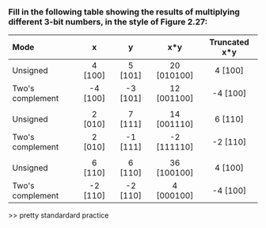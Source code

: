 ### Fill in the following table showing the results of multiplying different 3-bit numbers, in the style of Figure 2.27:

| Mode             |    x     |    y     |     x*y     | Truncated x*y |
| :--------------- | :------: | :------: | :---------: | :-----------: |
| Unsigned         | 4 [100]  | 5 [101]  | 20 [010100] |    4 [100]    |
| Two's complement | -4 [100] | -3 [101] | 12 [001100] |   -4 [100]    |
|                  |          |          |             |               |
| Unsigned         | 2 [010]  | 7 [111]  | 14 [001110] |    6 [110]    |
| Two's complement | 2 [010]  | -1 [111] | -2 [111110] |   -2 [110]    |
|                  |          |          |             |               |
| Unsigned         | 6 [110]  | 6 [110]  | 36 [100100] |    4 [100]    |
| Two's complement | -2 [110] | -2 [110] | 4 [000100]  |   -4 [100]    |

\>> pretty standardard practice